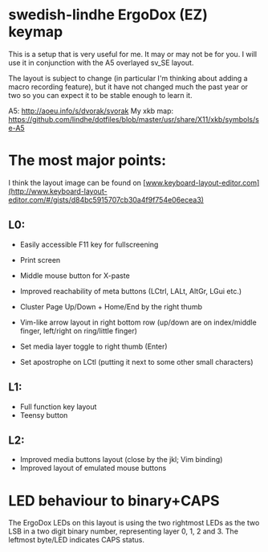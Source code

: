# swedish-lindhe ErgoDox (EZ) keymap

This is a setup that is very useful for me. It may or may not be for
you. I will use it in conjunction with the A5 overlayed sv_SE layout.

The layout is subject to change (in particular I'm thinking about adding
a macro recording feature), but it have not changed much the past year
or two so you can expect it to be stable enough to learn it.

A5: http://aoeu.info/s/dvorak/svorak
My xkb map: https://github.com/lindhe/dotfiles/blob/master/usr/share/X11/xkb/symbols/se-A5

The most major points:
======================

I think the layout image can be found on
[www.keyboard-layout-editor.com](http://www.keyboard-layout-editor.com/#/gists/d84bc5915707cb30a4f9f754e06ecea3)

L0:
---

* Easily accessible F11 key for fullscreening
* Print screen
* Middle mouse button for X-paste
* Improved reachability of meta buttons (LCtrl, LALt, AltGr, LGui etc.)
* Cluster Page Up/Down + Home/End by the right thumb
* Vim-like arrow layout in right bottom row
    (up/down are on index/middle finger, left/right on ring/little finger)

* Set media layer toggle to right thumb (Enter)
* Set apostrophe on LCtl (putting it next to some other small
  characters)

L1:
---

* Full function key layout
* Teensy button

L2:
---

* Improved media buttons layout (close by the jkl; Vim binding)
* Improved layout of emulated mouse buttons

LED behaviour to binary+CAPS
============================

The ErgoDox LEDs on this layout is using the two rightmost LEDs as the
two LSB in a two digit binary number, representing layer 0, 1, 2 and 3.
The leftmost byte/LED indicates CAPS status.

